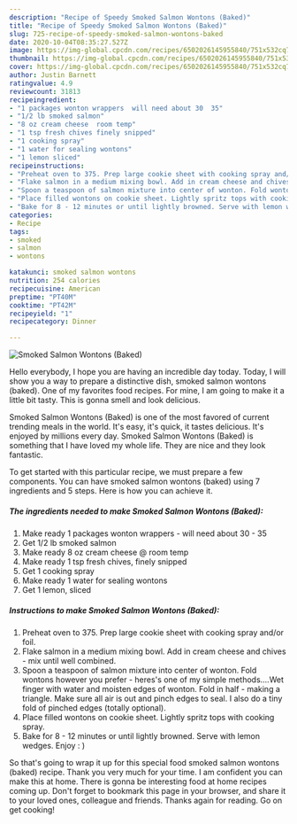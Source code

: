 ```yaml
---
description: "Recipe of Speedy Smoked Salmon Wontons (Baked)"
title: "Recipe of Speedy Smoked Salmon Wontons (Baked)"
slug: 725-recipe-of-speedy-smoked-salmon-wontons-baked
date: 2020-10-04T08:35:27.527Z
image: https://img-global.cpcdn.com/recipes/6502026145955840/751x532cq70/smoked-salmon-wontons-baked-recipe-main-photo.jpg
thumbnail: https://img-global.cpcdn.com/recipes/6502026145955840/751x532cq70/smoked-salmon-wontons-baked-recipe-main-photo.jpg
cover: https://img-global.cpcdn.com/recipes/6502026145955840/751x532cq70/smoked-salmon-wontons-baked-recipe-main-photo.jpg
author: Justin Barnett
ratingvalue: 4.9
reviewcount: 31813
recipeingredient:
- "1 packages wonton wrappers  will need about 30  35"
- "1/2 lb smoked salmon"
- "8 oz cream cheese  room temp"
- "1 tsp fresh chives finely snipped"
- "1 cooking spray"
- "1 water for sealing wontons"
- "1 lemon sliced"
recipeinstructions:
- "Preheat oven to 375. Prep large cookie sheet with cooking spray and/or foil."
- "Flake salmon in a medium mixing bowl. Add in cream cheese and chives - mix until well combined."
- "Spoon a teaspoon of salmon mixture into center of wonton. Fold wontons however you prefer - heres&#39;s one of my simple methods....Wet finger with water and moisten edges of wonton. Fold in half - making a triangle. Make sure all air is out and pinch edges to seal. I also do a tiny fold of pinched edges (totally optional)."
- "Place filled wontons on cookie sheet. Lightly spritz tops with cooking spray."
- "Bake for 8 - 12 minutes or until lightly browned. Serve with lemon wedges. Enjoy : )"
categories:
- Recipe
tags:
- smoked
- salmon
- wontons

katakunci: smoked salmon wontons 
nutrition: 254 calories
recipecuisine: American
preptime: "PT40M"
cooktime: "PT42M"
recipeyield: "1"
recipecategory: Dinner

---
```



![Smoked Salmon Wontons (Baked)](https://img-global.cpcdn.com/recipes/6502026145955840/751x532cq70/smoked-salmon-wontons-baked-recipe-main-photo.jpg)

Hello everybody, I hope you are having an incredible day today. Today, I will show you a way to prepare a distinctive dish, smoked salmon wontons (baked). One of my favorites food recipes. For mine, I am going to make it a little bit tasty. This is gonna smell and look delicious.

Smoked Salmon Wontons (Baked) is one of the most favored of current trending meals in the world. It's easy, it's quick, it tastes delicious. It's enjoyed by millions every day. Smoked Salmon Wontons (Baked) is something that I have loved my whole life. They are nice and they look fantastic.




To get started with this particular recipe, we must prepare a few components. You can have smoked salmon wontons (baked) using 7 ingredients and 5 steps. Here is how you can achieve it.

<!--inarticleads1-->

##### The ingredients needed to make Smoked Salmon Wontons (Baked):

1. Make ready 1 packages wonton wrappers - will need about 30 - 35
1. Get 1/2 lb smoked salmon
1. Make ready 8 oz cream cheese @ room temp
1. Make ready 1 tsp fresh chives, finely snipped
1. Get 1 cooking spray
1. Make ready 1 water for sealing wontons
1. Get 1 lemon, sliced




<!--inarticleads2-->

##### Instructions to make Smoked Salmon Wontons (Baked):

1. Preheat oven to 375. Prep large cookie sheet with cooking spray and/or foil.
1. Flake salmon in a medium mixing bowl. Add in cream cheese and chives - mix until well combined.
1. Spoon a teaspoon of salmon mixture into center of wonton. Fold wontons however you prefer - heres&#39;s one of my simple methods....Wet finger with water and moisten edges of wonton. Fold in half - making a triangle. Make sure all air is out and pinch edges to seal. I also do a tiny fold of pinched edges (totally optional).
1. Place filled wontons on cookie sheet. Lightly spritz tops with cooking spray.
1. Bake for 8 - 12 minutes or until lightly browned. Serve with lemon wedges. Enjoy : )




So that's going to wrap it up for this special food smoked salmon wontons (baked) recipe. Thank you very much for your time. I am confident you can make this at home. There is gonna be interesting food at home recipes coming up. Don't forget to bookmark this page in your browser, and share it to your loved ones, colleague and friends. Thanks again for reading. Go on get cooking!

